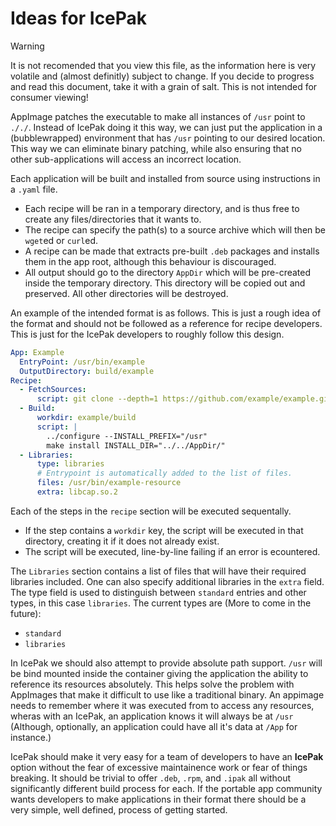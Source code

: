 # Ideas for IcePak

> [!WARNING]
> It is not recomended that you view this file, as the information here is very volatile and (almost definitly) subject to change. If you decide to progress and read this document, take it with a grain of salt. This is not intended for consumer viewing!

AppImage patches the executable to make all instances of `/usr` point to `././`. Instead of IcePak doing it this way, we can just put the application in a (bubblewrapped) environment that has `/usr` pointing to our desired location. This way we can eliminate binary patching, while also ensuring that no other sub-applications will access an incorrect location.

Each application will be built and installed from source using instructions in a `.yaml` file.
 - Each recipe will be ran in a temporary directory, and is thus free to create any files/directories that it wants to.
 - The recipe can specify the path(s) to a source archive which will then be `wget`ed or `curl`ed.
 - A recipe can be made that extracts pre-built `.deb` packages and installs them in the app root, although this behaviour is discouraged.
 - All output should go to the directory `AppDir` which will be pre-created inside the temporary directory. This directory will be copied out and preserved. All other directories will be destroyed.

An example of the intended format is as follows. This is just a rough idea of the format and should not be followed as a reference for recipe developers. This is just for the IcePak developers to roughly follow this design.

```yaml
App: Example
  EntryPoint: /usr/bin/example
  OutputDirectory: build/example
Recipe:
  - FetchSources:
      script: git clone --depth=1 https://github.com/example/example.git
  - Build:
      workdir: example/build
      script: |
        ../configure --INSTALL_PREFIX="/usr"
        make install INSTALL_DIR="../../AppDir/"
  - Libraries:
      type: libraries
      # Entrypoint is automatically added to the list of files.
      files: /usr/bin/example-resource
      extra: libcap.so.2
```

Each of the steps in the `recipe` section will be executed sequentally.
 - If the step contains a `workdir` key, the script will be executed in that directory,
  creating it if it does not already exist.
 - The script will be executed, line-by-line failing if an error is ecountered.

The `Libraries` section contains a list of files that will have their required libraries included.
One can also specify additional libraries in the `extra` field. The type field is used to distinguish between `standard` entries and other types, in this case `libraries`. The current types are (More to come in the future):
 - `standard`
 - `libraries`

In IcePak we should also attempt to provide absolute path support. `/usr` will be bind mounted inside the container giving the application the ability to reference its resources absolutely.
This helps solve the problem with AppImages that make it difficult to use like a traditional binary. An appimage needs to remember where it was executed from to access any resources, wheras with an IcePak, an application knows it will always be at `/usr` (Although, optionally, an application could have all it's data at `/App` for instance.)

IcePak should make it very easy for a team of developers to have an **IcePak** option without the fear of excessive maintainence work or fear of things breaking. It should be trivial to offer `.deb`, `.rpm`, and `.ipak` all without significantly different build process for each. If the portable app community wants developers to make applications in their format there should be a very simple, well defined, process of getting started.